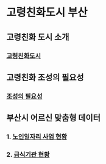 # 고령친화도시 부산

## 고령친화 도시 소개
### [고령친화도시](http://afc.bswdi.re.kr/Main.do)

## 고령친화 조성의 필요성
### [조성의 필요성](http://afc.bswdi.re.kr/Page.do?code=C101&menu=1)

## 부산시 어르신 맞춤형 데이터
### 1. [노인일자리 사업 현황](http://data.busan.go.kr/dataSet/detail.nm?contentId=10&publicdatapk=15034025)
### 2. [급식기관 현황](http://data.busan.go.kr/dataSet/detail.nm?contentId=10&publicdatapk=3076438)
